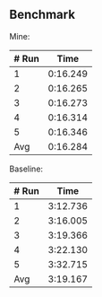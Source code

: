 ﻿## Benchmark

Mine:

| # Run | Time     |
|-------|----------|
| 1     | 0:16.249 |
| 2     | 0:16.265 |
| 3     | 0:16.273 |
| 4     | 0:16.314 |
| 5     | 0:16.346 |
| Avg   | 0:16.284 |

Baseline:

| # Run | Time     |
|-------|----------|
| 1     | 3:12.736 |
| 2     | 3:16.005 |
| 3     | 3:19.366 |
| 4     | 3:22.130 |
| 5     | 3:32.715 |
| Avg   | 3:19.167 |
